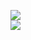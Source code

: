 [![](https://img.shields.io/badge/Made%20With-Github%20Spray-lightgrey.svg?style=for-the-badge&logo=github)](https://github.com/Annihil/github-spray#4456)  
[![](https://i.imgur.com/2DrTn0Z.gif)](https://github.com/Annihil/github-spray)